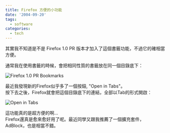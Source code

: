 ```yaml
---
title: Firefox 方便的小功能
date: '2004-09-20'
tags:
  - software
categories:
  - tech
---
```

其實我不知道是不是 Firefox 1.0 PR 版本才加入了這個書籤功能，不過它的確相當方便。  
  
通常我在使用書籤的時候，會把相同性質的書籤放在同一個目錄底下：  
  
![Firefox 1.0 PR Bookmarks](http://wshlab2.ee.kuas.edu.tw/~yurenju/albums/screenshot/firefox_1.sized.jpg)  
  
最近我發現新的Firefox似乎多了一個按鈕, "Open in Tabs"。  
按下去之後，Firefox就會把這個目錄底下的連結，全部以Tab的形式開啟：  
  
![Open in Tabs](http://wshlab2.ee.kuas.edu.tw/~yurenju/albums/screenshot/firefox_2.sized.jpg)  
  
這功能真的是超方便的啊...  
Firefox還真是愈來愈好用了呢。最近同學又跟我推薦了一個擴充套件，AdBlock，也是相當不錯。